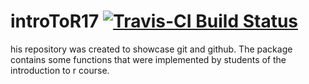 # introToR17 [![Travis-CI Build Status](https://travis-ci.org/wiep/introToR17.svg?branch=master)](https://travis-ci.org/wiep/introToR17)

 his repository was created to showcase git and github. The package contains some functions that were implemented by students of the introduction to r course.
